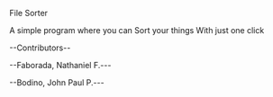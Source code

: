 File Sorter 

A simple program where you can Sort your things With just one click

--Contributors--

--Faborada, Nathaniel F.---

--Bodino, John Paul P.---
